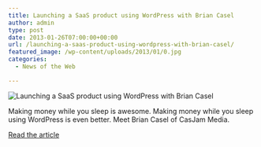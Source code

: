 ```yaml
---
title: Launching a SaaS product using WordPress with Brian Casel
author: admin
type: post
date: 2013-01-26T07:00:00+00:00
url: /launching-a-saas-product-using-wordpress-with-brian-casel/
featured_image: /wp-content/uploads/2013/01/0.jpg
categories:
  - News of the Web

---
```

<img src="https://i2.wp.com/img.youtube.com/vi/3ntg6S1gnA0/0.jpg?w=700" alt="Launching a SaaS product using WordPress with Brian Casel" data-recalc-dims="1" />

Making money while you sleep is awesome. Making money while you sleep using WordPress is even better. Meet Brian Casel of CasJam Media.

<a href="http://mattreport.com/launching-a-saas-product-using-wordpress-with-brian-casel/" title="Launching a SaaS product using WordPress with Brian Casel" target="_blank">Read the article</a>